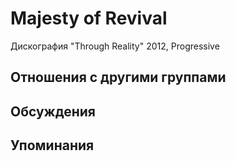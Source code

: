 # Majesty of Revival

Дискография
"Through Reality" 2012, Progressive

## Отношения с другими группами


## Обсуждения


## Упоминания


